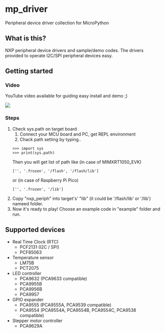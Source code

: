 # mp_driver
Peripheral device driver collection for MicroPython

## What is this?
NXP peripheral device drivers and sample/demo codes. 
The drivers provided to operate I2C/SPI peripheral devices easy. 

## Getting started

### Video
YouTube video available for guiding easy install and demo ;)

[![](https://img.youtube.com/vi/miob6jZ-87g/0.jpg)](https://www.youtube.com/watch?v=miob6jZ-87g)

### Steps
1. Check sys.path on target board
	1. Connect your MCU board and PC, get REPL environment
	1. Chack path setting by typing.. 
	```
	>>> import sys
	>>> print(sys.path)
	```
	Then you will get list of path like (in case of MIMXRT1050_EVK)
	```
	['', '.frozen', '/flash', '/flash/lib']
	```
	or  (in case of Raspberry Pi Pico)
	```
	['', '.frozen', '/lib']
	```
1. Copy "nxp_periph" into target's' "lib" (it could be '/flash/lib' or '/lib') nameed folder. 
1. Now it's ready to play! Choose an example code in "example" folder and run.

## Supported devices
- Real Time Clock (RTC)
	- PCF2131 (I2C / SPI)
	- PCF85063
- Temperature sensor
	- LM75B
	- PCT2075
- LED controller
	- PCA9632 (PCA9633 compatible)
	- PCA9955B
	- PCA9956B
	- PCA9957
- GPIO expander
	- PCA9555 (PCA9555A, PCA9539 compatible)
	- PCA9554 (PCA9554A, PCA9554B, PCA9554C, PCA9538 compatible)
- Stepper motor controller
	- PCA9629A
